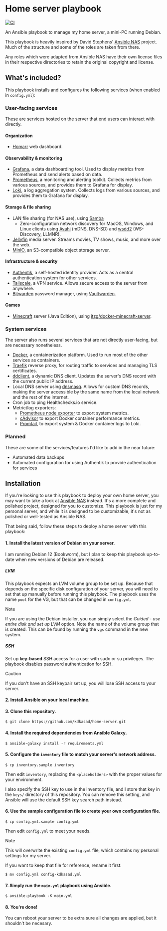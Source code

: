 # Home server playbook

[![CI](https://github.com/kdkasad/home-server/actions/workflows/ci.yml/badge.svg)](https://github.com/kdkasad/home-server/actions/workflows/ci.yml)

An Ansible playbook to manage my home server,
a mini-PC running Debian.

This playbook is heavily inspired by David Stephens'
[Ansible NAS](https://ansible-nas.io) project.
Much of the structure and some of the roles are taken from there.

Any roles which were adapted from Ansible NAS have their own license files
in their respective directories to retain the original copyright and license.

## What's included?

This playbook installs and configures the following services
(when enabled in `config.yml`):

### User-facing services

These are services hosted on the server that end users can interact with
directly.

#### Organization
- [Homarr](https://homarr.dev) web dashboard.

#### Observability & monitoring
- [Grafana](https://grafana.com), a data dashboarding tool.
  Used to display metrics from Prometheus and send alerts based on data.
- [Prometheus](https://prometheus.io), a monitoring and alerting toolkit.
  Collects metrics from various sources, and provides them to Grafana for display.
- [Loki](https://grafana.com/loki), a log aggregation system.
  Collects logs from various sources, and provides them to Grafana for display.

#### Storage & file sharing
- LAN file sharing (for NAS use), using [Samba](https://www.samba.org/)
  - Zero-configuration network discovery for MacOS, Windows, and Linux clients
    using [Avahi](https://github.com/avahi/avahi) (mDNS, DNS-SD)
    and [wsdd2](https://github.com/Netgear/wsdd2) (WS-Discovery, LLMNR).
- [Jellyfin](https://jellyfin.org) media server. Streams movies, TV shows,
  music, and more over the web.
- [MinIO](https://min.io), an S3-compatible object storage server.

#### Infrastructure & security
- [Authentik](https://goauthentik.io), a self-hosted identity provider.
  Acts as a central authentication system for other services.
- [Tailscale](https://tailscale.com), a VPN service.
  Allows secure access to the server from anywhere.
- [Bitwarden](https://bitwarden.com) password manager,
  using [Vaultwarden](https://github.com/dani-garcia/vaultwarden).

#### Games
- [Minecraft](https://www.minecraft.net/en-us) server
  (Java Edition), using [itzg/docker-minecraft-server](https://github.com/itzg/docker-minecraft-server).

### System services

The server also runs several services that are not directly user-facing, but are
necessary nonetheless.

- [Docker](https://docker.io), a containerization platform.
  Used to run most of the other services as containers.
- [Traefik](https://traefik.io/traefik/) reverse proxy, for routing traffic to
  services and managing TLS certificates.
- [ddclient](https://github.com/ddclient/ddclient), a dynamic DNS client.
  Updates the server's DNS record with the current public IP address.
- Local DNS server using [dnsmasq](https://dnsmasq.org/doc.html).
  Allows for custom DNS records, making the server accessible by the same name
  from the local network and the rest of the internet.
- Cron job to ping Healthchecks.io service.
- Metric/log exporters:
  - [Prometheus node exporter](https://github.com/prometheus/node_exporter)
    to export system metrics.
  - [cAdvisor](https://github.com/google/cadvisor)
    to export Docker container performance metrics.
  - [Promtail](https://grafana.com/docs/loki/latest/send-data/promtail/),
    to export system & Docker container logs to Loki.

### Planned

These are some of the services/features I'd like to add in the near future:

- Automated data backups
- Automated configuration for using Authentik to provide authentication for services

## Installation

If you're looking to use this playbook to deploy your own home server, you may
want to take a look at [Ansible NAS](https://ansible-nas.io) instead.
It's a more complete and polished project, designed for you to customize.
This playbook is just for my personal server,
and while it is designed to be customizable,
it's not as polished or well-tested as Ansible NAS.

That being said, follow these steps to deploy a home server with this playbook:

#### 1. Install the latest version of Debian on your server.

I am running Debian 12 (Bookworm), but I plan to keep this playbook up-to-date
when new versions of Debian are released.

##### LVM

This playbook expects an LVM volume group to be set up.
Because that depends on the specific disk configuration of your server,
you will need to set that up manually before running this playbook.
The playbook uses the name `pool` for the VG, but that can be changed in `config.yml`.

> [!NOTE]
> If you are using the Debian installer, you can simply select the _Guided - use entire disk and set up LVM_ option.
> Note the name of the volume group that is created.
> This can be found by running the `vgs` command in the new system.

##### SSH

Set up **key-based** SSH access for a user with sudo or su privileges.
The playbook disables password authentication for SSH.

> [!CAUTION]
> If you don't have an SSH keypair set up, you will lose SSH access to your server.

#### 2. Install Ansible on your local machine.

#### 3. Clone this repository.

```
$ git clone https://github.com/kdkasad/home-server.git
```

#### 4. Install the required dependencies from Ansible Galaxy.

```
$ ansible-galaxy install -r requirements.yml
```

#### 5. Configure the `inventory` file to match your server's network address.

```
$ cp inventory.sample inventory
```

Then edit `inventory`, replacing the `<placeholders>` with the proper values for your environment.

I also specify the SSH key to use in the inventory file,
and I store that key in the `keys/` directory of this repository.
You can remove this setting, and Ansible will use the default SSH key search path instead.

#### 6. Use the sample configuration file to create your own configuration file.

```
$ cp config.yml.sample config.yml
```

Then edit `config.yml` to meet your needs.

> [!NOTE]
> This will overwrite the existing `config.yml` file,
> which contains my personal settings for my server.
>
> If you want to keep that file for reference,
> rename it first:
>
> ```
> $ mv config.yml config-kdkasad.yml
> ```

#### 7. Simply run the `main.yml` playbook using Ansible.

```
$ ansible-playbook -K main.yml
```

#### 8. You're done!

You can reboot your server to be extra sure all changes are applied,
but it shouldn't be necesary.
